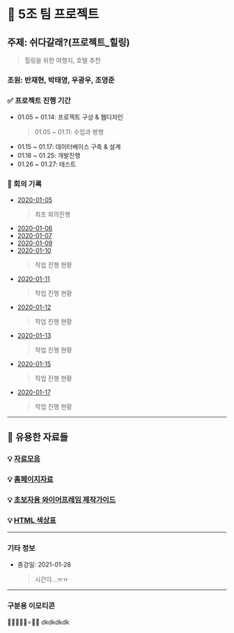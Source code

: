 # 🥕 5조 팀 프로젝트

## 주제: 쉬다갈래?(프로젝트\_힐링)

> 힐링을 위한 여행지, 호텔 추천

### 조원: 반재현, 박태영, 우광우, 조영준

### ✅ 프로젝트 진행 기간

- 01.05 ~ 01.14: 프로젝트 구상 & 웹디자인
  > 01.05 ~ 01.11: 수업과 병행
- 01.15 ~ 01.17: 데이터베이스 구축 & 설계
- 01.18 ~ 01.25: 개발진행
- 01.26 ~ 01.27: 테스트

### 🚀 회의 기록

- [2020-01-05](Project_Record/01_05.md)
  > 최초 회의진행
- [2020-01-06](Project_Record/01_06.md)
- [2020-01-07](Project_Record/01_07.md)
- [2020-01-09](Project_Record/01_09.md)
- [2020-01-10](Project_Record/01_10.md)
  > 작업 진행 현황
- [2020-01-11](Project_Record/01_11.md)
  > 작업 진행 현황
- [2020-01-12](Project_Record/01_12.md)
  > 작업 진행 현황
- [2020-01-13](Project_Record/01_13.md)
  > 작업 진행 현황
- [2020-01-15](Project_Record/01_15.md)
  > 작업 진행 현황
- [2020-01-17](Project_Record/01_17.md)
  > 작업 진행 현황

---

## 🌈 유용한 자료들

### 💡 [자료모음](Repository/자료모음.md)

### 💡 [홈페이지자료](Repository/홈페이지자료.md)

### 💡 [초보자용 와이어프레임 제작가이드](https://webdesign.tutsplus.com/ko/articles/a-beginners-guide-to-wireframing--webdesign-7399)

### 💡 [HTML 색상표](https://wepplication.github.io/tools/colorPicker/)

---

### 기타 정보

- 종강일: 2021-01-28
  > 시간이...ㅠㅠ

---

### 구분용 이모티콘

🔎✅🥕🍥💡⭐🌈🚀
dkdkdkdk
